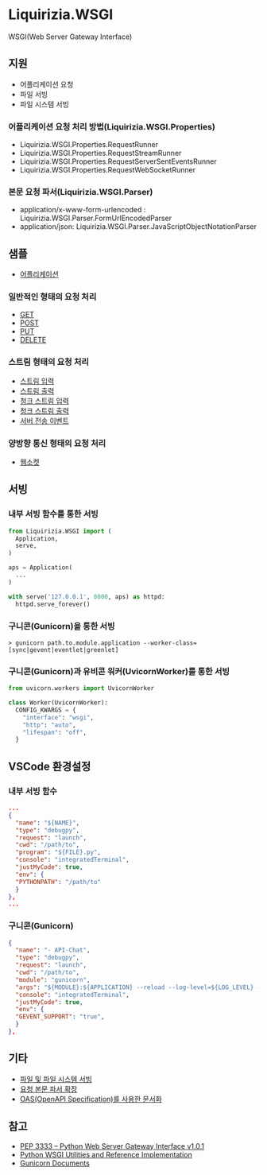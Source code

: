 # Liquirizia.WSGI

WSGI(Web Server Gateway Interface)

## 지원

- 어플리케이션 요청 
- 파일 서빙
- 파일 시스템 서빙 

### 어플리케이션 요청 처리 방법(Liquirizia.WSGI.Properties) 

- Liquirizia.WSGI.Properties.RequestRunner
- Liquirizia.WSGI.Properties.RequestStreamRunner
- Liquirizia.WSGI.Properties.RequestServerSentEventsRunner
- Liquirizia.WSGI.Properties.RequestWebSocketRunner

### 본문 요청 파서(Liquirizia.WSGI.Parser)

- application/x-www-form-urlencoded : Liquirizia.WSGI.Parser.FormUrlEncodedParser
- application/json: Liquirizia.WSGI.Parser.JavaScriptObjectNotationParser


## 샘플

- [어플리케이션](sample/sample.py)

### 일반적인 형태의 요청 처리

- [GET](sample/api/RunGet.py)
- [POST](sample/api/RunPost.py)
- [PUT](sample/api/RunPut.py)
- [DELETE](sample/api/RunDelete.py)

### 스트림 형태의 요청 처리

- [스트림 입력](sample/api/RunStreamIn.py)
- [스트림 출력](sample/api/RunStreamOut.py)
- [청크 스트림 입력](sample/api/RunChunkedStreamIn.py)
- [청크 스트림 출력](sample/api/RunChunkedStreamOut.py)
- [서버 전송 이벤트](sample/api/RunServerSentEvent.py)

### 양방향 통신 형태의 요청 처리

- [웹소켓](sample/api/RunWebSocket.py)

## 서빙

### 내부 서빙 함수를 통한 서빙

```python
from Liquirizia.WSGI import (
  Application,
  serve,
)

aps = Application(
  ...
)

with serve('127.0.0.1', 8000, aps) as httpd:
  httpd.serve_forever()
```

### 구니콘(Gunicorn)을 통한 서빙

```shell
> gunicorn path.to.module.application --worker-class=[sync|gevent|eventlet|greenlet]
```

### 구니콘(Gunicorn)과 유비콘 워커(UvicornWorker)를 통한 서빙

```python
from uvicorn.workers import UvicornWorker

class Worker(UvicornWorker):
  CONFIG_KWARGS = {
    "interface": "wsgi",
    "http": "auto",
    "lifespan": "off",
  }
```

## VSCode 환경설정

### 내부 서빙 함수

```json
...
{
  "name": "${NAME}",
  "type": "debugpy",
  "request": "launch",
  "cwd": "/path/to",
  "program": "${FILE}.py",
  "console": "integratedTerminal",
  "justMyCode": true,
  "env": {
  "PYTHONPATH": "/path/to"
  }
},
...
```

### 구니콘(Gunicorn)

```json
{
  "name": "- API-Chat",
  "type": "debugpy",
  "request": "launch",
  "cwd": "/path/to",
  "module": "gunicorn",
  "args": "${MODULE}:${APPLICATION} --reload --log-level=${LOG_LEVEL} --timeout=${TIMEOUT} --keep-alive=${KEEP_ALIVE} --worker-class=${WORKER_CLASS}",
  "console": "integratedTerminal",
  "justMyCode": true,
  "env": {
  "GEVENT_SUPPORT": "true",
  }
},
```

## 기타

- [파일 및 파일 시스템 서빙](docs/ServeFile.md)
- [요청 본문 파서 확장](docs/Parser.md)
- [OAS(OpenAPI Specification)를 사용한 문서화](docs/Documentation.md)

## 참고

- [PEP 3333 – Python Web Server Gateway Interface v1.0.1](https://peps.python.org/pep-3333/)
- [Python WSGI Utilities and Reference Implementation](https://docs.python.org/ko/3/library/wsgiref.html)
- [Gunicorn Documents](https://gunicorn.org/#docs)

